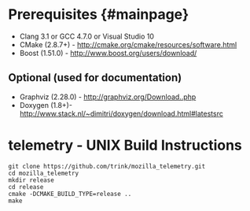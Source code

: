 Prerequisites {#mainpage}
====
* Clang 3.1 or GCC 4.7.0 or Visual Studio 10
* CMake (2.8.7+) - http://cmake.org/cmake/resources/software.html
* Boost (1.51.0) - http://www.boost.org/users/download/

Optional (used for documentation)
----
* Graphviz (2.28.0) - http://graphviz.org/Download..php
* Doxygen (1.8+)- http://www.stack.nl/~dimitri/doxygen/download.html#latestsrc

telemetry  - UNIX Build Instructions
====
    git clone https://github.com/trink/mozilla_telemetry.git
    cd mozilla_telemetry 
    mkdir release
    cd release
    cmake -DCMAKE_BUILD_TYPE=release ..
    make
